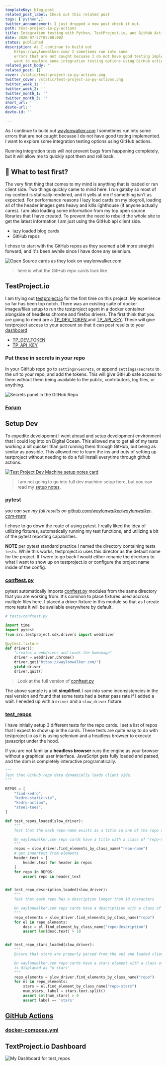 ```yaml
---
templateKey: blog-post
related_post_label: Check out this related post
tags: ['python',]
twitter_announcement: I just dropped a new post check it out.
path: test-project-io-py-actions
title: Integration testing with Python, TestProject.io, and GitHub Actions
date: 2020-07-27T05:00:00Z
status: published
description: As I continue to build out
    https://waylonwalker.com/ I sometimes run into some
    errors that are not caught becuase I do not have good testing implemented. I
    want to explore some integration testing options using GitHub actions.
related_post_body: ''
related_post: []
cover: /static/test-project-io-py-actions.png
twitter_cover: /static/test-project-io-py-actions.png
twitter_week_1: ''
twitter_week_2: ''
twitter_month_1: ''
twitter_month_3: ''
short_url: ''
devto-url: ''
devto-id: ''

---
```

As I continue to build out [waylonwalker.com](https://waylonwalker.com/) I sometimes run into some errors that are not caught becuase I do not have good testing implemented.  I want to explore some integration testing options using GitHub actions.

Running integration tests will not prevent bugs from happening completely, but it will allow me to quickly spot them and roll back.


## 🤔 What to test first?

The very first thing that comes to my mind is anything that is loaded or ran client side.  Two things quickly came to mind here.  I run gatsby so most of my content is statically rendered, and it yells at me if something isn't as expected.  For performance reasons I lazy load cards on my blogroll, loading all of the header images gets heavy and kills lighthouse (if anyone actually cares). I am also loading some information from my top open source libraries that I have created.  To prevent the need to rebuild the whole site to get the latest information I am just using the GitHub api client side.

* lazy loaded blog cards
* GitHub repos

I chose to start with the GitHub repos as they seemed a bit more straight forward, and it's been awhile since I have done any selenium.

![Open Source cards as they look on waylonwalker.com](https://waylonwalker.com/open-source-cards.png)
> here is what the GitHub repo cards look like

## TestProject.io

I am trying out [testproject.io](https://testproject.io) for the first time on this project.  My experience so far has been top notch.  There was an existing suite of docker images/files setup to run the testproject agent in a docker container alongside of headless chrome and firefox drivers.  The first think that you are going to need are a [TP\_DEV\_TOKEN ](https://app.testproject.io/#/integrations/sdk) and [TP\_API\_KEY](https://app.testproject.io/#/integrations/api).  These will give testproject access to your account so that it can post results to your [dashboard](https://app.testproject.io/#/reports)

* [TP\_DEV\_TOKEN ](https://app.testproject.io/#/integrations/sdk)
* [TP\_API\_KEY](https://app.testproject.io/#/integrations/api)

### Put these in secrets in your repo

In your GitHub repo go to `settings>Secrets`, or append `settings/secrets` to the url to your repo, and add the tokens.  This will give GitHub safe access to them without them being available to the public, contributors, log files, or anything.

![Secrets panel in the GitHub Repo](https://waylonwalker.com/test-waylonwalker-com-secrets.png)

### [Forum](https://forum.testproject.io/t/install-agent-inside-github-actions/2334/3)

## Setup Dev

To expedite developemnt I went ahead and setup development environment that I could log into on Digital Ocean.  This allowed me to get all of my tests working a bit quicker than just running them through GitHub, but being as similar as possible.  This allowed me to learn the ins and outs of setting up testproject without needing to do a full install everytime through github actions.

[![Test Project Dev Machine setup notes card](https://waylonwalker.com/notes/new-machine-tpio.png)](https://waylonwalker.com/notes/new-machine-tpio)
> I am not going to go into full dev machine setup here, but you can read my [setup notes](https://waylonwalker.com/notes/new-machine-tpio).

### [pytest](https://github.com/WaylonWalker/waylonwalker-com-tests/tree/master/tests)
_you can see my full results on [github.com/waylonwalker/waylonwalker-com-tests](https://github.com/waylonwalker/waylonwalker-com-tests/tree/master/tests)_

I chose to go down the route of using pytest.  I really liked the idea of utilizing fixtures, automatically running my test functions, and utilizing a bit of the pytest reporting capabilities.

**NOTE** per pytest standard practice I named the directory containing tests `tests`.  While this works, testproject.io uses this director as the default name for the project.  If I were to go back I would either rename the directory to what I want to show up on testproject.io or configure the project name inside of the config.

### [conftest.py](https://github.com/WaylonWalker/waylonwalker-com-tests/blob/master/tests/conftest.py)

pytest automatically imports [conftest.py](https://github.com/WaylonWalker/waylonwalker-com-tests/blob/master/tests/conftest.py) modules from the same directory that you are working from.  It's common to place fixtures used accross multiple files here.  I placed a driver fixture in this module so that as I create more tests it will be available everywhere by default.

``` python
# tests/conftest.py

import time
import pytest
from src.testproject.sdk.drivers import webdriver

@pytest.fixture
def driver():
    "creates a webdriver and loads the homepage"
    driver = webdriver.Chrome()
    driver.get("https://waylonwalker.com/")
    yield driver
    driver.quit()
```
> Look at the full version of [conftest.py](https://github.com/WaylonWalker/waylonwalker-com-tests/blob/master/tests/conftest.py)

The above sample is a bit **simplified**.  I ran into some inconsistencies in the real version and found that some tests had a better pass rate if I added a wait.  I eneded up with a `driver` and a `slow_driver` fixture.

### [test_repos](https://github.com/WaylonWalker/waylonwalker-com-tests/blob/master/tests/test_repos.py)


I have initially setup 3 different tests for the repo cards.  I set a list of repos that I expect to show up in the cards.  These tests are quite easy to do with testproject.io as it is using selenium and a headless browser to execute javascript under the hood.

If you are not familiar a **headless browser** runs the engine as your browser without a graphical user interface.  JavaScript gets fully loaded and parsed, and the dom is completely interactive programatically.

``` python
"""
Test that GitHub repo data dynamically loads client side.
"""

REPOS = [
    "find-kedro",
    "kedro-static-viz",
    "kedro-action",
    "steel-toes",
]

def test_repos_loaded(slow_driver):
    """
    Test that the each repo-name exists as a title in one of the repo cards.

    On waylonwalker.com repo cards have a title with a class of "repo-name"
    """
    repos = slow_driver.find_elements_by_class_name("repo-name")
    # get innertext from elements
    header_text = [
        header.text for header in repos
    ]
    for repo in REPOS:
        assert repo in header_text


def test_repo_description_loaded(slow_driver):
    """
    Test that each repo has a description longer than 10 characters

    On waylonwalker.com repo cards have a descriptiion with a class of "repo-description"
    """
    repo_elements = slow_driver.find_elements_by_class_name("repo")
    for el in repo_elements:
        desc = el.find_element_by_class_name("repo-description")
        assert len(desc.text) > 10


def test_repo_stars_loaded(slow_driver):
    """
    Ensure that stars are properly parsed from the api and loaded client side

    On waylonwalker.com repo cards have a stars element with a class of "repo-stars" and
    is displayed as "n stars"
    """
    repo_elements = slow_driver.find_elements_by_class_name("repo")
    for el in repo_elements:
        stars = el.find_element_by_class_name("repo-stars")
        num_stars, label = stars.text.split()
        assert int(num_stars) > 0
        assert label == 'stars'
```
## [GitHub Actions](https://github.com/WaylonWalker/waylonwalker-com-tests/blob/master/.github/workflows/test-waylonwalker-com.yml)



### [docker-compose.yml](https://github.com/WaylonWalker/waylonwalker-com-tests/blob/master/.github/ci/docker-compose.yml)


## TextProject.io Dashboard

![My Dashboard for test_repos](https://waylonwalker.com/tpio-test-repos.png)

